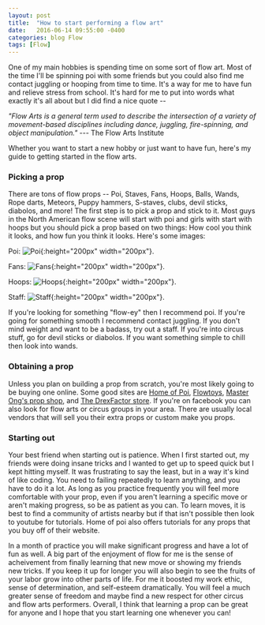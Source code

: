 ```yaml
---
layout: post
title:  "How to start performing a flow art"
date:   2016-06-14 09:55:00 -0400
categories: blog Flow
tags: [Flow]
---
```


One of my main hobbies is spending time on some sort of flow art. Most of the time I'll be spinning poi with
some friends but you could also find me contact juggling or hooping from time to time. It's a way for me to 
have fun and relieve stress from school. It's hard for me to put into words what exactly it's all about but I 
did find a nice quote --

_"Flow Arts is a general term used to describe the intersection of a variety of movement-based disciplines including dance, juggling, 
fire-spinning, and object manipulation."_ --- The Flow Arts Institute

Whether you want to start a new hobby or just want to have fun, here's my guide to getting started in the flow arts.

<h3>Picking a prop</h3>

There are tons of flow props -- Poi, Staves, Fans, Hoops, Balls, Wands, Rope darts, Meteors, Puppy hammers, S-staves,
clubs, devil sticks, diabolos, and more! The first step is to pick a prop and stick to it. Most guys in the North American
flow scene will start with poi and girls with start with hoops but you should pick a prop based on two things: How cool you
think it looks, and how fun you think it looks. Here's some images:

Poi: ![Poi](http://www.loupiote.com/photos_m/4603217580-fire-spinning-poi-isolation.jpg){:height="200px" width="200px"}.

Fans: ![Fans](http://www.loupiote.com/photos_m/4507809090-samantha-fire-fans-san-francisco.jpg){:height="200px" width="200px"}.

Hoops: ![Hoops](http://www.loupiote.com/photos_m/8371856533-girl-fire-hoop-dancers.jpg){:height="200px" width="200px"}.

Staff: ![Staff](http://www.ucd.ie/juggling/images/props/fire_staff.jpg){:height="200px" width="200px"}.

If you're looking for something "flow-ey" then I recommend poi. If you're going for something smooth I recommend contact
juggling. If you don't mind weight and want to be a badass, try out a staff. If you're into circus stuff, go for devil sticks
or diabolos. If you want something simple to chill then look into wands.

<h3>Obtaining a prop</h3>

Unless you plan on building a prop from scratch, you're most likely going to be buying one online. Some good sites
are [Home of Poi](https://www.homeofpoi.com/us/shop/), [Flowtoys](http://www.flowtoys.com/), 
[Master Ong's prop shop](http://www.masterongspropshop.com/), and [The DrexFactor store](https://drexfactor.com/store).
If you're on facebook you can also look for flow arts or circus groups in your area. There are usually local vendors
that will sell you their extra props or custom make you props.

<h3>Starting out</h3>

Your best friend when starting out is patience. When I first started out, my friends were doing insane tricks and I wanted
to get up to speed quick but I kept hitting myself. It was frustrating to say the least, but in a way it's kind of like coding.
You need to failing repeatedly to learn anything, and you have to do it a lot. As long as you practice frequently you will
feel more comfortable with your prop, even if you aren't learning a specific move or aren't making progress, so be as patient
as you can. To learn moves, it is best to find a community of artists nearby but if that isn't possible then look to youtube for
tutorials. Home of poi also offers tutorials for any props that you buy off of their website. 

In a month of practice you will make significant progress and have a lot of fun as well. A big part of the enjoyment of flow for me 
is the sense of acheivement from finally learning that new move or showing my friends new tricks. If you keep it up for longer you will
also begin to see the fruits of your labor grow into other parts of life. For me it boosted my work ethic, sense of determination, and 
self-esteem dramatically. You will feel a much greater sense of freedom and maybe find a new respect for other circus and flow arts
performers. Overall, I think that learning a prop can be great for anyone and I hope that you start learning one whenever you can!